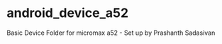 android_device_a52
=================

Basic Device Folder for micromax a52 - Set up by Prashanth Sadasivan
